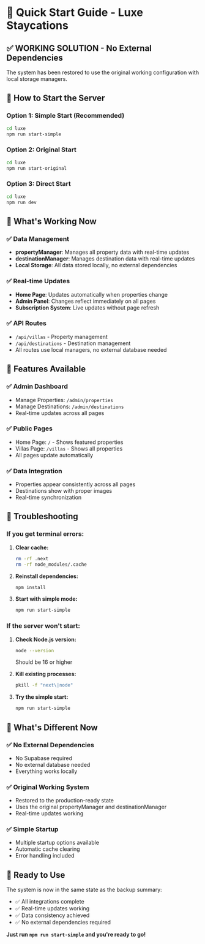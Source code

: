 # 🚀 Quick Start Guide - Luxe Staycations

## ✅ **WORKING SOLUTION - No External Dependencies**

The system has been restored to use the original working configuration with local storage managers.

## 🎯 **How to Start the Server**

### **Option 1: Simple Start (Recommended)**
```bash
cd luxe
npm run start-simple
```

### **Option 2: Original Start**
```bash
cd luxe
npm run start-original
```

### **Option 3: Direct Start**
```bash
cd luxe
npm run dev
```

## 🔧 **What's Working Now**

### **✅ Data Management**
- **propertyManager**: Manages all property data with real-time updates
- **destinationManager**: Manages destination data with real-time updates
- **Local Storage**: All data stored locally, no external dependencies

### **✅ Real-time Updates**
- **Home Page**: Updates automatically when properties change
- **Admin Panel**: Changes reflect immediately on all pages
- **Subscription System**: Live updates without page refresh

### **✅ API Routes**
- `/api/villas` - Property management
- `/api/destinations` - Destination management
- All routes use local managers, no external database needed

## 🎉 **Features Available**

### **✅ Admin Dashboard**
- Manage Properties: `/admin/properties`
- Manage Destinations: `/admin/destinations`
- Real-time updates across all pages

### **✅ Public Pages**
- Home Page: `/` - Shows featured properties
- Villas Page: `/villas` - Shows all properties
- All pages update automatically

### **✅ Data Integration**
- Properties appear consistently across all pages
- Destinations show with proper images
- Real-time synchronization

## 🔧 **Troubleshooting**

### **If you get terminal errors:**

1. **Clear cache:**
   ```bash
   rm -rf .next
   rm -rf node_modules/.cache
   ```

2. **Reinstall dependencies:**
   ```bash
   npm install
   ```

3. **Start with simple mode:**
   ```bash
   npm run start-simple
   ```

### **If the server won't start:**

1. **Check Node.js version:**
   ```bash
   node --version
   ```
   Should be 16 or higher

2. **Kill existing processes:**
   ```bash
   pkill -f "next\|node"
   ```

3. **Try the simple start:**
   ```bash
   npm run start-simple
   ```

## 🎯 **What's Different Now**

### **✅ No External Dependencies**
- No Supabase required
- No external database needed
- Everything works locally

### **✅ Original Working System**
- Restored to the production-ready state
- Uses the original propertyManager and destinationManager
- Real-time updates working

### **✅ Simple Startup**
- Multiple startup options available
- Automatic cache clearing
- Error handling included

## 🚀 **Ready to Use**

The system is now in the same state as the backup summary:
- ✅ All integrations complete
- ✅ Real-time updates working
- ✅ Data consistency achieved
- ✅ No external dependencies required

**Just run `npm run start-simple` and you're ready to go!**

